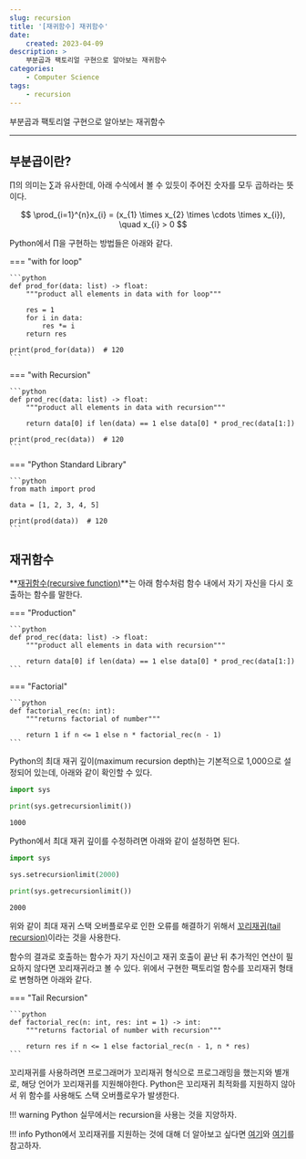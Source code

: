 ```yaml
---
slug: recursion
title: '[재귀함수] 재귀함수'
date:
    created: 2023-04-09
description: >
    부분곱과 팩토리얼 구현으로 알아보는 재귀함수
categories:
    - Computer Science
tags:
    - recursion
---
```


부분곱과 팩토리얼 구현으로 알아보는 재귀함수

<!-- more -->

---

## 부분곱이란?

$\prod$의 의미는 $\sum$과 유사한데, 아래 수식에서 볼 수 있듯이 주어진 숫자를 모두 곱하라는 뜻이다.  

$$
\prod_{i=1}^{n}x_{i} = (x_{1} \times x_{2} \times \cdots \times x_{i}), \quad x_{i} > 0
$$

Python에서 $\prod$을 구현하는 방법들은 아래와 같다.  

=== "with for loop"

    ```python
    def prod_for(data: list) -> float:
        """product all elements in data with for loop"""

        res = 1
        for i in data:
            res *= i
        return res

    print(prod_for(data))  # 120
    ```

=== "with Recursion"

    ```python
    def prod_rec(data: list) -> float:
        """product all elements in data with recursion"""

        return data[0] if len(data) == 1 else data[0] * prod_rec(data[1:])

    print(prod_rec(data))  # 120
    ```
    
=== "Python Standard Library"

    ```python
    from math import prod

    data = [1, 2, 3, 4, 5]

    print(prod(data))  # 120
    ```

## 재귀함수

**[재귀함수(recursive function)](./2023-04-09-recursion.md)**는 아래 함수처럼 함수 내에서 자기 자신을 다시 호출하는 함수를 말한다.  

=== "Production"

    ```python
    def prod_rec(data: list) -> float:
        """product all elements in data with recursion"""

        return data[0] if len(data) == 1 else data[0] * prod_rec(data[1:])
    ```

=== "Factorial"

    ```python
    def factorial_rec(n: int):
        """returns factorial of number"""

        return 1 if n <= 1 else n * factorial_rec(n - 1)
    ```

Python의 최대 재귀 깊이(maximum recursion depth)는 기본적으로 1,000으로 설정되어 있는데, 아래와 같이 확인할 수 있다.  

```python
import sys

print(sys.getrecursionlimit())
```
```
1000
```

Python에서 최대 재귀 깊이를 수정하려면 아래와 같이 설정하면 된다.  

```python
import sys

sys.setrecursionlimit(2000)

print(sys.getrecursionlimit())
```
```
2000
```

위와 같이 최대 재귀 스택 오버플로우로 인한 오류를 해결하기 위해서 [꼬리재귀(tail recursion)](https://en.wikipedia.org/wiki/Tail_call)이라는 것을 사용한다.  

함수의 결과로 호출하는 함수가 자기 자신이고 재귀 호출이 끝난 뒤 추가적인 연산이 필요하지 않다면 꼬리재귀라고 볼 수 있다. 위에서 구현한 팩토리얼 함수를 꼬리재귀 형태로 변형하면 아래와 같다.  

=== "Tail Recursion"

    ```python
    def factorial_rec(n: int, res: int = 1) -> int:
        """returns factorial of number with recursion"""

        return res if n <= 1 else factorial_rec(n - 1, n * res)
    ```

꼬리재귀를 사용하려면 프로그래머가 꼬리재귀 형식으로 프로그래밍을 했는지와 별개로, 해당 언어가 꼬리재귀를 지원해야한다. Python은 꼬리재귀 최적화를 지원하지 않아서 위 함수를 사용해도 스택 오버플로우가 발생한다.  

!!! warning
    Python 실무에서는 recursion을 사용는 것을 지양하자.  

!!! info
    Python에서 꼬리재귀를 지원하는 것에 대해 더 알아보고 싶다면 [여기](https://chrispenner.ca/posts/python-tail-recursion)와 [여기](http://philosophical.one/posts/tail-recursion-in-python/)를 참고하자.  
